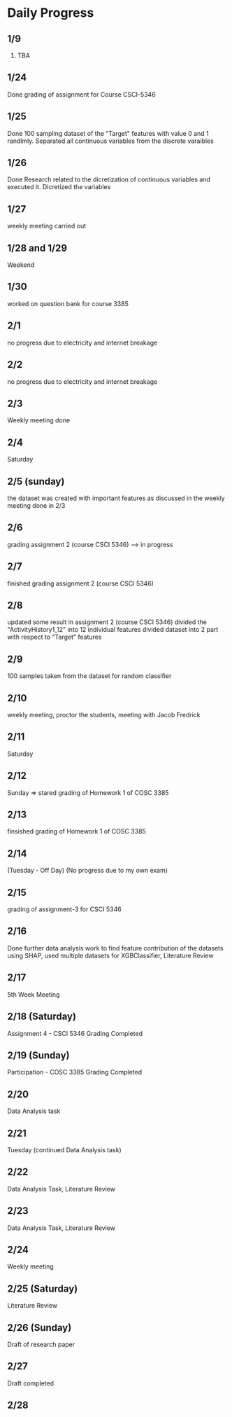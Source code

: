 # Daily Progress

## 1/9
1. TBA

## 1/24
Done grading of assignment for Course CSCI-5346

## 1/25
Done 100 sampling dataset of the "Target" features with value 0 and 1 randlmly.
Separated all continuous variables from the discrete varaibles

## 1/26
Done Research related to the dicretization of continuous variables and executed it.
Dicretized the variables

## 1/27
weekly meeting carried out

## 1/28 and 1/29 
Weekend

## 1/30
worked on question bank for course 3385

## 2/1
no progress due to electricity and internet breakage

## 2/2
no progress due to electricity and internet breakage

## 2/3
Weekly meeting done


## 2/4
Saturday

## 2/5 (sunday)
the dataset was created with important features as discussed in the weekly meeting done in 2/3

## 2/6
grading assignment 2 (course CSCI 5346) --> in progress

## 2/7 
finished grading assignment 2 (course CSCI 5346)

## 2/8
updated some result in assignment 2 (course CSCI 5346)
divided the "ActivityHistory1_12" into 12 individual features
divided dataset into 2 part with respect to "Target" features

## 2/9
100 samples taken from the dataset for random classifier

## 2/10
weekly meeting, proctor the students, meeting with Jacob Fredrick

## 2/11
Saturday

## 2/12
Sunday => stared grading of Homework 1 of COSC 3385

## 2/13
finsished grading of Homework 1 of COSC 3385

## 2/14 
(Tuesday - Off Day) (No progress due to my own exam)

## 2/15
grading of assignment-3 for CSCI 5346

## 2/16
Done further data analysis work to find feature contribution of the datasets using SHAP, used multiple datasets for XGBClassifier, Literature Review

## 2/17
5th Week Meeting

## 2/18 (Saturday)
Assignment 4 - CSCI 5346 Grading Completed

## 2/19 (Sunday)
Participation - COSC 3385 Grading Completed

## 2/20
Data Analysis task


## 2/21
Tuesday (continued Data Analysis task)

## 2/22
Data Analysis Task, Literature Review

## 2/23
Data Analysis Task, Literature Review

## 2/24
Weekly meeting

## 2/25 (Saturday)
Literature Review

## 2/26 (Sunday)
Draft of research paper

## 2/27
Draft completed

## 2/28
